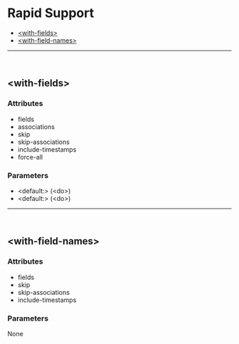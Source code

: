 # Rapid Support

 * [&lt;with-fields&gt;](#with-fields)
 * [&lt;with-field-names&gt;](#with-field-names)


---

<a name="with-fields">&nbsp;</a>
##  &lt;with-fields&gt;



### Attributes 

 * fields
 * associations
 * skip
 * skip-associations
 * include-timestamps
 * force-all


### Parameters 

<ul><li>&lt;default:&gt; (&lt;do&gt;)
</li>
<li>&lt;default:&gt; (&lt;do&gt;)
</li>
</ul>


---

<a name="with-field-names">&nbsp;</a>
##  &lt;with-field-names&gt;



### Attributes 

 * fields
 * skip
 * skip-associations
 * include-timestamps


### Parameters 

None
